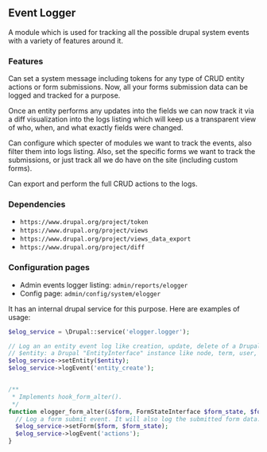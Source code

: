 ## Event Logger

A module which is used for tracking all the possible drupal system
events with a variety of features around it.

### Features
Can set a system message including tokens for any type of CRUD entity
actions or form submissions. Now, all your forms submission data
can be logged and tracked for a purpose.

Once an entity performs any updates into the fields we can now track
it via a diff visualization into the logs listing which will keep us
a transparent view of who, when, and what exactly fields were changed.

Can configure which specter of modules we want to track the events,
also filter them into logs listing. Also, set the specific forms we
want to track the submissions, or just track all we do have on the
site (including custom forms).

Can export and perform the full CRUD actions to the logs.

### Dependencies
* `https://www.drupal.org/project/token`
* `https://www.drupal.org/project/views`
* `https://www.drupal.org/project/views_data_export`
* `https://www.drupal.org/project/diff`

### Configuration pages
* Admin events logger listing: `admin/reports/elogger`
* Config page: `admin/config/system/elogger`

It has an internal drupal service for this purpose. Here are examples of usage:

```php
$elog_service = \Drupal::service('elogger.logger');

// Log an an entity event log like creation, update, delete of a Drupal entity.
// $entity: a Drupal "EntityInterface" instance like node, term, user, menu_link etc.
$elog_service->setEntity($entity);
$elog_service->logEvent('entity_create');


/**
 * Implements hook_form_alter().
 */
function elogger_form_alter(&$form, FormStateInterface $form_state, $form_id) {
  // Log a form submit event. It will also log the submitted form data.
  $elog_service->setForm($form, $form_state);
  $elog_service->logEvent('actions');
}
```
